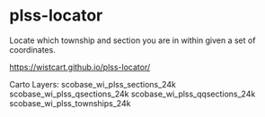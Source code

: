 # plss-locator
Locate which township and section you are in within given a set of coordinates.

https://wistcart.github.io/plss-locator/

Carto Layers:
scobase_wi_plss_sections_24k
scobase_wi_plss_qsections_24k
scobase_wi_plss_qqsections_24k
scobase_wi_plss_townships_24k
